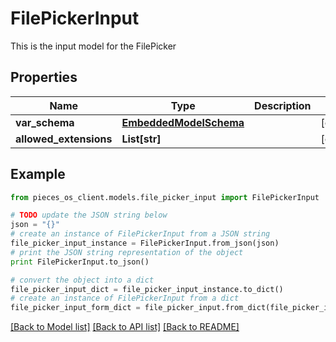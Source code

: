# FilePickerInput

This is the input model for the FilePicker

## Properties

Name | Type | Description | Notes
------------ | ------------- | ------------- | -------------
**var_schema** | [**EmbeddedModelSchema**](EmbeddedModelSchema) |  | [optional] 
**allowed_extensions** | **List[str]** |  | [optional] 

## Example

```python
from pieces_os_client.models.file_picker_input import FilePickerInput

# TODO update the JSON string below
json = "{}"
# create an instance of FilePickerInput from a JSON string
file_picker_input_instance = FilePickerInput.from_json(json)
# print the JSON string representation of the object
print FilePickerInput.to_json()

# convert the object into a dict
file_picker_input_dict = file_picker_input_instance.to_dict()
# create an instance of FilePickerInput from a dict
file_picker_input_form_dict = file_picker_input.from_dict(file_picker_input_dict)
```
[[Back to Model list]](../README#documentation-for-models) [[Back to API list]](../README#documentation-for-api-endpoints) [[Back to README]](../README)


